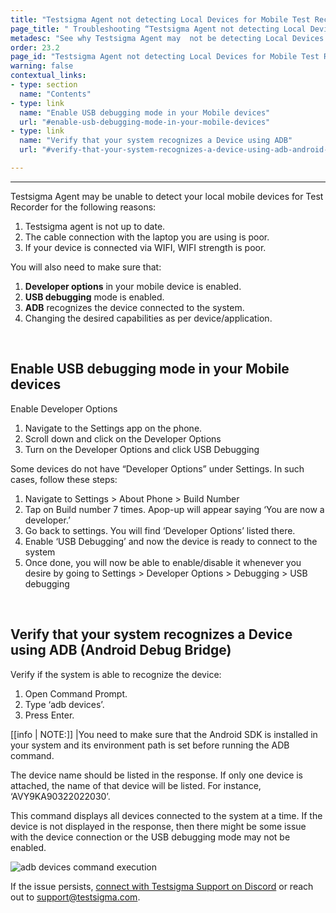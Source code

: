 ```yaml
---
title: "Testsigma Agent not detecting Local Devices for Mobile Test Recorder"
page_title: " Troubleshooting “Testsigma Agent not detecting Local Devices for Mobile Test Recorder” error"
metadesc: "See why Testsigma Agent may  not be detecting Local Devices for Mobile Test Recorder."
order: 23.2
page_id: "Testsigma Agent not detecting Local Devices for Mobile Test Recorder"
warning: false
contextual_links:
- type: section
  name: "Contents"
- type: link
  name: "Enable USB debugging mode in your Mobile devices"
  url: "#enable-usb-debugging-mode-in-your-mobile-devices"
- type: link
  name: "Verify that your system recognizes a Device using ADB"
  url: "#verify-that-your-system-recognizes-a-device-using-adb-android-debug-bridge"

---
```


---

Testsigma Agent may be unable to detect your local mobile devices for Test Recorder for the following reasons:
1. Testsigma agent is not up to date.
2. The cable connection with the laptop you are using is poor.
3. If your device is connected via WIFI, WIFI strength is poor.


You will also need to make sure that:
1. **Developer options** in your mobile device is enabled.
2. **USB debugging** mode is enabled.
3. **ADB** recognizes the device connected to the system.
4. Changing the desired capabilities as per device/application.

<br>


## **Enable USB debugging mode in your Mobile devices**

Enable Developer Options
1. Navigate to the Settings app on the phone.
2. Scroll down and click on the Developer Options
3. Turn on the Developer Options and click USB Debugging

Some devices do not have “Developer Options” under Settings. In such cases, follow these steps:

1. Navigate to Settings > About Phone > Build Number 
2. Tap on Build number 7 times. Apop-up will appear saying ‘You are now a developer.’
3. Go back to settings. You will find ‘Developer Options’ listed there.
4. Enable ‘USB Debugging’ and now the device is ready to connect to the system
5. Once done, you will now be able to enable/disable it whenever you desire by going to Settings > Developer Options > Debugging > USB debugging

<br>


## **Verify that your system recognizes a Device using ADB (Android Debug Bridge)**

Verify if the system is able to recognize the device:
1. Open Command Prompt.
2. Type ‘adb devices’.
3. Press Enter.

[[info | NOTE:]]
|You need to make sure that the Android SDK is installed in your system and its environment path is set before running the ADB command.

The device name should be listed in the response. If only one device is attached, the name of that device will be listed. For instance, ‘AVY9KA90322022030’.

This command displays all devices connected to the system at a time. If the device is not displayed in the response, then there might be some issue with the device connection or the USB debugging mode may not be enabled.

![adb devices command execution](https://docs.testsigma.com/images/mobile-device-not-displayed-recorder/adb-devices-command-execution.png)

If the issue persists, [connect with Testsigma Support on Discord](https://discord.com/invite/5caWS7R6QX) or reach out to support@testsigma.com. 
